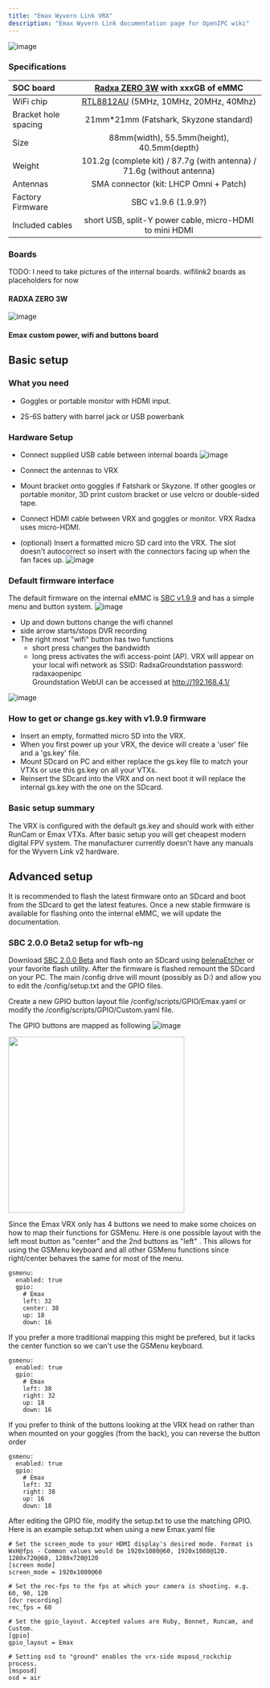 ```yaml
---
title: "Emax Wyvern Link VRX"
description: "Emax Wyvern Link documentation page for OpenIPC wiki"
---
```

![image](/images/emax_vrx_fatshark.jpg)

### Specifications

|SOC board                      | [Radxa ZERO 3W](https://radxa.com/products/zeros/zero3w/) with xxxGB of eMMC   |
|:------------------------------|:---------:|
|WiFi chip                      | [RTL8812AU](/use-cases/fpv/net-cards/rtl8812au) (5MHz, 10MHz, 20MHz, 40Mhz)  |
|Bracket hole spacing          | 21mm*21mm (Fatshark, Skyzone standard)    |
|Size                           | 88mm(width), 55.5mm(height), 40.5mm(depth)   |
|Weight                         | 101.2g (complete kit) / 87.7g (with antenna) / 71.6g (without antenna)    |
|Antennas                       | SMA connector (kit: LHCP Omni + Patch)   |
|Factory Firmware               | SBC v1.9.6 (1.9.9?) |
|Included cables                | short USB, split-Y power cable, micro-HDMI to mini HDMI |

### Boards
TODO: I need to take pictures of the internal boards. wifilink2 boards as placeholders for now

#### RADXA ZERO 3W
![image](https://docs.radxa.com/en/assets/images/radxa_zero_3w-84a1e0f01c8381ff1a202d4322f9ed17.webp)


#### Emax custom power, wifi and buttons board
<ThemeImage
  lightSrc="/images/runcam-wifilink-2-motherboard-up-light.png"
  darkSrc="/images/runcam-wifilink-2-motherboard-up-dark.png"
  alt="Motherboard down image"
/>


## Basic setup
### What you need
 -   Goggles or portable monitor with HDMI input.
 
 -   2S-6S battery with barrel jack or USB powerbank 
 

### Hardware Setup

 -   Connect supplied USB cable between internal boards
     ![image](/images/emax_vrx_usb_cable.png)

 -   Connect the antennas to VRX
 
 -   Mount bracket onto goggles if Fatshark or Skyzone. If other googles or portable monitor, 3D print custom bracket or use velcro or double-sided tape.
 
 -   Connect HDMI cable between VRX and goggles or monitor. VRX Radxa uses micro-HDMI.
 
 -   (optional) Insert a formatted micro SD card into the VRX. The slot doesn't autocorrect so insert with the connectors facing up when the fan faces up.
      ![image](/images/emax_vrx_sdcard_orientation.png)
      
### Default firmware interface

The default firmware on the internal eMMC is [SBC v1.9.9](https://github.com/OpenIPC/sbc-groundstations/releases/tag/zero3w-v1.9.9-rc1) and has a simple menu and button system.
![image](/images/emax_vrx_buttons_v1.9.png)

 - Up and down buttons change the wifi channel
 - side arrow starts/stops DVR recording
 - The right most "wifi" button has two functions
   - short press changes the bandwidth
   - long press activates the wifi access-point (AP). VRX will appear on your local wifi network as SSID: RadxaGroundstation password: radaxaopenipc  
   Groundstation WebUI can be accessed at http://192.168.4.1/ 
   
![image](/images/emax_vrx_ap_webui.png)

### How to get or change gs.key with v1.9.9 firmware

 -   Insert an empty, formatted micro SD into the VRX. 
 -   When you first power up your VRX, the device will create a 'user' file and a 'gs.key' file. 
 -   Mount SDcard on PC and either replace the gs.key file to match your VTXs or use this gs.key on all your VTXs.
 -   Reinsert the SDcard into the VRX and on next boot it will replace the internal gs.key with the one on the SDcard.


### Basic setup summary
The VRX is configured with the default gs.key and should work with either RunCam or Emax VTXs. After basic setup you will get cheapest modern digital FPV system. The manufacturer currently doesn't have any manuals for the Wyvern Link v2 hardware.



## Advanced setup

It is recommended to flash the latest firmware onto an SDcard and boot from the SDcard to get the latest features. Once a new stable firmware is available for flashing onto the internal eMMC, we will update the documentation.


### SBC 2.0.0 Beta2 setup for wfb-ng
Download [SBC 2.0.0 Beta](https://github.com/OpenIPC/sbc-groundstations/releases/tag/zero3w-v2.0.0-beta2) and flash onto an SDcard using [belenaEtcher](https://etcher.balena.io/) or your favorite flash utility. After the firmware is flashed remount the SDcard on your PC. The main /config drive will mount (possibly as D:) and allow you to edit the /config/setup.txt and the GPIO files.

Create a new GPIO button layout file /config/scripts/GPIO/Emax.yaml or modify the /config/scripts/GPIO/Custom.yaml file. 

The GPIO buttons are mapped as following
![image](/images/emax_vrx_button_GPIO_pins.png)

<img src="https://docs.radxa.com/img//rock5b/rock5bp_40pin_power_3.webp" width="350px"/>


Since the Emax VRX only has 4 buttons we need to make some choices on how to map their functions for GSMenu. Here is one possible layout with the left most button as "center" and the 2nd buttons as "left" . This allows for using the GSMenu keyboard and all other GSMenu functions since right/center behaves the same for most of the menu.
```
gsmenu:
  enabled: true
  gpio:
    # Emax
    left: 32
    center: 38
    up: 18
    down: 16
```
If you prefer a more traditional mapping this might be prefered, but it lacks the center function so we can't use the GSMenu keyboard.
```
gsmenu:
  enabled: true
  gpio:
    # Emax
    left: 38
    right: 32
    up: 18
    down: 16
```
If you prefer to think of the buttons looking at the VRX head on rather than when mounted on your goggles (from the back), you can reverse the button order
```
gsmenu:
  enabled: true
  gpio:
    # Emax
    left: 32
    right: 38
    up: 16
    down: 18
```

After editing the GPIO file, modify the setup.txt to use the matching GPIO. Here is an example setup.txt when using a new Emax.yaml file
```
# Set the screen_mode to your HDMI display's desired mode. Format is WxH@fps - Common values would be 1920x1080@60, 1920x1080@120. 1280x720@60, 1280x720@120
[screen mode]
screen_mode = 1920x1080@60

# Set the rec-fps to the fps at which your camera is shooting. e.g. 60, 90, 120
[dvr recording]
rec_fps = 60

# Set the gpio_layout. Accepted values are Ruby, Bonnet, Runcam, and Custom.
[gpio]
gpio_layout = Emax

# Setting osd to "ground" enables the vrx-side msposd_rockchip process.
[msposd]
osd = air
```









